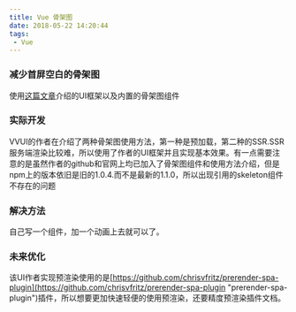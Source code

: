 ```yaml
---
title: Vue 骨架图
date: 2018-05-22 14:20:44
tags:
 - Vue
---
```

### 减少首屏空白的骨架图

使用[这篇文章](https://vv-ui.github.io/VV-UI/#/giud "这篇文章")介绍的UI框架以及内置的骨架图组件
### 实际开发
VVUI的作者在介绍了两种骨架图使用方法，第一种是预加载，第二种的SSR.SSR服务端渲染比较难，所以使用了作者的UI框架并且实现基本效果。有一点需要注意的是虽然作者的github和官网上均已加入了骨架图组件和使用方法介绍，但是npm上的版本依旧是旧的1.0.4.而不是最新的1.1.0，所以出现引用的skeleton组件不存在的问题
### 解决方法
自己写一个组件，加一个动画上去就可以了。
### 未来优化
该UI作者实现预渲染使用的是[https://github.com/chrisvfritz/prerender-spa-plugin](https://github.com/chrisvfritz/prerender-spa-plugin "prerender-spa-plugin")插件，所以想要更加快速轻便的使用预渲染，还要精度预渲染插件文档。
